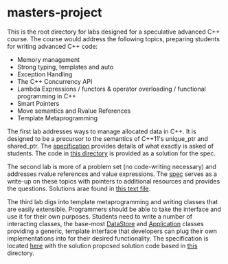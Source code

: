 
# masters-project

This is the root directory for labs designed for a speculative advanced C++
course. The course would address the following topics, preparing students
for writing advanced C++ code:

- Memory management
- Strong typing, templates and auto
- Exception Handling
- The C++ Concurrency API
- Lambda Expressions / functors & operator overloading / functional programming in C++
- Smart Pointers
- Move semantics and Rvalue References
- Template Metaprogramming

The first lab addresses ways to manage allocated data in C++. It is designed to
be a precursor to the semantics of C++11's unique_ptr and shared_ptr. The
[specification](pointers/README.md) provides details of what
exactly is asked of students. The code in [this directory](pointers/)
is provided as a solution for the spec.

The second lab is more of a problem set (no code-writing necessary) and addresses
rvalue references and value expressions. The [spec](value-expr/value-expressions.html)
serves as a write-up on these topics with pointers to additional resources and provides
the questions. Solutions arae found in [this text file](value-expr/README.md).

The third lab digs into template metaprogramming and writing classes that are easily
extensible. Programmers should be able to take the interface and use it for their
own purposes. Students need to write a number of interacting classes, the base-most
[DataStore](coding/DataStore.h) and [Application](coding/Application.h) classes
providing a generic, template interface that developers can plug their own
implementations into for their desired functionality. The specification is located
[here](coding/README.md) with the solution proposed solution code based in
[this](coding/) directory.
